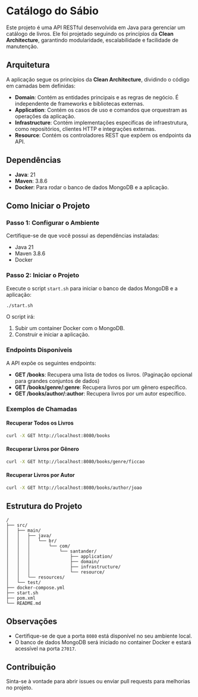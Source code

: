 # Catálogo do Sábio

Este projeto é uma API RESTful desenvolvida em Java para gerenciar um catálogo de livros. Ele foi projetado seguindo os
princípios da **Clean Architecture**, garantindo modularidade, escalabilidade e facilidade de manutenção.

## Arquitetura

A aplicação segue os princípios da **Clean Architecture**, dividindo o código em camadas bem definidas:

- **Domain**: Contém as entidades principais e as regras de negócio. É independente de frameworks e bibliotecas
  externas.
- **Application**: Contém os casos de uso e comandos que orquestram as operações da aplicação.
- **Infrastructure**: Contém implementações específicas de infraestrutura, como repositórios, clientes HTTP e
  integrações externas.
- **Resource**: Contém os controladores REST que expõem os endpoints da API.

## Dependências

- **Java**: 21
- **Maven**: 3.8.6
- **Docker**: Para rodar o banco de dados MongoDB e a aplicação.

## Como Iniciar o Projeto

### Passo 1: Configurar o Ambiente

Certifique-se de que você possui as dependências instaladas:

- Java 21
- Maven 3.8.6
- Docker

### Passo 2: Iniciar o Projeto

Execute o script `start.sh` para iniciar o banco de dados MongoDB e a aplicação:

```bash
./start.sh
```

O script irá:

1. Subir um container Docker com o MongoDB.
2. Construir e iniciar a aplicação.

### Endpoints Disponíveis

A API expõe os seguintes endpoints:

- **GET /books**: Recupera uma lista de todos os livros. (Paginação opcional para grandes conjuntos de dados)
- **GET /books/genre/:genre**: Recupera livros por um gênero específico.
- **GET /books/author/:author**: Recupera livros por um autor específico.

### Exemplos de Chamadas

#### Recuperar Todos os Livros

```bash
curl -X GET http://localhost:8080/books
```

#### Recuperar Livros por Gênero

```bash
curl -X GET http://localhost:8080/books/genre/ficcao
```

#### Recuperar Livros por Autor

```bash
curl -X GET http://localhost:8080/books/author/joao
```

## Estrutura do Projeto

```
/
├── src/
│   ├── main/
│   │   ├── java/
│   │   │   └── br/
│   │   │       └── com/
│   │   │           └── santander/
│   │   │               ├── application/
│   │   │               ├── domain/
│   │   │               ├── infrastructure/
│   │   │               └── resource/
│   │   └── resources/
│   └── test/
├── docker-compose.yml
├── start.sh
├── pom.xml
└── README.md
```

## Observações

- Certifique-se de que a porta `8080` está disponível no seu ambiente local.
- O banco de dados MongoDB será iniciado no container Docker e estará acessível na porta `27017`.

## Contribuição

Sinta-se à vontade para abrir issues ou enviar pull requests para melhorias no projeto.
